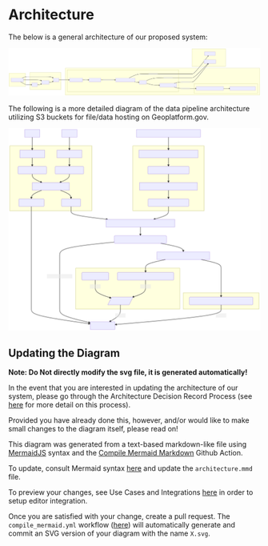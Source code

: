 # Architecture

The below is a general architecture of our proposed system:

![Architecture](architecture-mmd.svg)

The following is a more detailed diagram of the data pipeline architecture utilizing S3 buckets for file/data hosting on Geoplatform.gov.

![Geo Data Pipeline](geodata-pipeline-arch-mmd.svg)

## Updating the Diagram

**Note: Do Not directly modify the svg file, it is generated automatically!**

In the event that you are interested in updating the architecture of our system, please go through the Architecture Decision Record Process (see [here](https://github.com/usds/justice40-tool/tree/main/docs/decisions) for more detail on this process).

Provided you have already done this, however, and/or would like to make small changes to the diagram itself, please read on!

This diagram was generated from a text-based markdown-like file using [MermaidJS](https://mermaid-js.github.io/) syntax and the [Compile Mermaid Markdown](https://github.com/marketplace/actions/compile-mermaid-markdown) Github Action.

To update, consult Mermaid syntax [here](https://mermaid-js.github.io/mermaid/#/flowchart) and update the `architecture.mmd` file.

To preview your changes, see Use Cases and Integrations [here](https://mermaid-js.github.io/mermaid/#/integrations) in order to setup editor integration.

Once you are satisfied with your change, create a pull request. The `compile_mermaid.yml` workflow ([here](https://github.com/usds/justice40-tool/blob/main/.github/workflows/compile_mermaid.yml)) will automatically generate and commit an SVG version of your diagram with the name `X.svg`.
